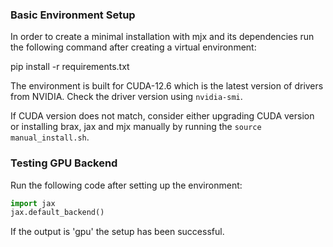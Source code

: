 ### Basic Environment Setup

In order to create a minimal installation with mjx and its dependencies run the following command after creating a virtual environment:

pip install -r requirements.txt

The environment is built for CUDA-12.6 which is the latest version of drivers from NVIDIA. Check the driver version using `nvidia-smi`.

If CUDA version does not match, consider either upgrading CUDA version or installing brax, jax and mjx manually by running the `source manual_install.sh`. 

### Testing GPU Backend

Run the following code after setting up the environment:

```python
import jax
jax.default_backend()
```

If the output is 'gpu' the setup has been successful.




